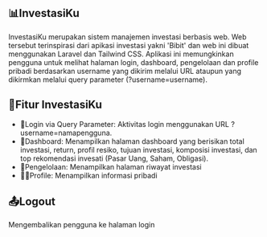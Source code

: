 
## 📊InvestasiKu

InvestasiKu merupakan sistem manajemen investasi berbasis web. Web tersebut terinspirasi dari apikasi investasi yakni 'Bibit' dan web ini dibuat menggunakan Laravel dan Tailwind CSS.
Aplikasi ini memungkinkan pengguna untuk melihat halaman login, dashboard, pengelolaan dan profile pribadi berdasarkan username yang dikirim melalui URL ataupun yang dikirmkan melalui query parameter (?username=username).

## 📍Fitur InvestasiKu

- 🚪Login via Query Parameter: Aktivitas login menggunakan URL ?username=namapengguna.
- 📠Dashboard: Menampilkan halaman dashboard yang berisikan total investasi, return, profil resiko, tujuan investasi, komposisi investasi, dan top rekomendasi invesati (Pasar Uang, Saham, Obligasi).
- 📄Pengelolaan: Menampilkan halaman riwayat investasi
- 👨‍💻Profile: Menampilkan informasi pribadi

## 📤Logout
Mengembalikan pengguna ke halaman login
